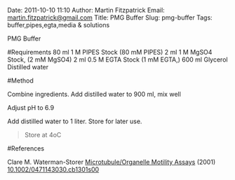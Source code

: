 Date: 2011-10-10 11:10
Author: Martin Fitzpatrick
Email: martin.fitzpatrick@gmail.com
Title: PMG Buffer
Slug: pmg-buffer
Tags: buffer,pipes,egta,media &amp; solutions

PMG Buffer





#Requirements
80 ml 1 M PIPES Stock (80 mM PIPES)
2 ml 1 M MgSO4 Stock, (2 mM MgSO4)
2 ml 0.5 M EGTA Stock (1 mM EGTA,)
600 ml Glycerol
Distilled water 

#Method

Combine ingredients. Add distilled water to 900 ml, mix well



Adjust pH to 6.9



Add distilled water to 1 liter. Store for later use.


>Store at 4oC




#References


Clare M. Waterman-Storer [Microtubule/Organelle Motility Assays](http://dx.doi.org/10.1002/0471143030.cb1301s00)  (2001)
[10.1002/0471143030.cb1301s00](http://dx.doi.org/10.1002/0471143030.cb1301s00)





